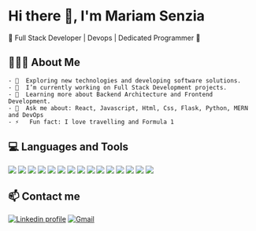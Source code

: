 # Hi there 👋, I'm Mariam Senzia

🚀 Full Stack Developer | Devops | Dedicated Programmer 🚀


## 👨🏻‍💻 About Me 

    - 🤔  Exploring new technologies and developing software solutions.
    - 🔭  I’m currently working on Full Stack Development projects.
    - 🌱  Learning more about Backend Architecture and Frontend Development.
    - 💬  Ask me about: React, Javascript, Html, Css, Flask, Python, MERN and DevOps
    - ⚡   Fun fact: I love travelling and Formula 1


## 💻 Languages and Tools

<div display="flex">
  <img src="https://img.shields.io/badge/HTML-239120?style=for-the-badge&logo=html5&logoColor=white">
  <img src="https://img.shields.io/badge/CSS-239120?&style=for-the-badge&logo=css3&logoColor=white">
  <img src="https://img.shields.io/badge/JavaScript-F7DF1E?style=for-the-badge&logo=javascript&logoColor=black"> 
  <img src="https://img.shields.io/badge/python%20-%2314354C.svg?&style=for-the-badge&logo=python&logoColor=white">
  <img src="https://img.shields.io/badge/React-20232A?style=for-the-badge&logo=react&logoColor=61DAFB">
  <img src="https://img.shields.io/badge/Flask-000000?style=for-the-badge&logo=flask&logoColor=white"/>
  <img src="https://img.shields.io/badge/Node.js-43853D?style=for-the-badge&logo=node.js&logoColor=white"/>
  <img src="https://img.shields.io/badge/Express.js-404D59?style=for-the-badge"/>
  <img src="https://img.shields.io/badge/MongoDB-4EA94B?style=for-the-badge&logo=mongodb&logoColor=white"/>
  <img src="https://img.shields.io/badge/PostgreSQL-316192?style=for-the-badge&logo=postgresql&logoColor=white"/>
  <img src="https://img.shields.io/badge/SQLite-07405E?style=for-the-badge&logo=sqlite&logoColor=white"/>
  <img src="https://img.shields.io/badge/git%20-%23F05033.svg?&style=for-the-badge&logo=git&logoColor=white"/>
  <img src="https://img.shields.io/badge/Linux-FCC624?style=for-the-badge&logo=linux&logoColor=black"/>
  <img src="https://img.shields.io/badge/Amazon_AWS-232F3E?style=for-the-badge&logo=amazon-aws&logoColor=white" />
  <img src="https://img.shields.io/badge/Google_Cloud-4285F4?style=for-the-badge&logo=google-cloud&logoColor=white" />
</div>


## 📫 Contact me
<p>
    <a href="https://www.linkedin.com/in/mariamsenzia/"><img alt="Linkedin profile" title="Linkedin" src="https://img.shields.io/badge/LinkedIn-0077B5?style=for-the-badge&logo=linkedin&logoColor=white"/></a>
    <a href="mailto:mariamsenzia@gmail.com"><img alt="Gmail" src="https://img.shields.io/badge/Gmail-D14836?style=for-the-badge&logo=gmail&logoColor=white" title="Email"/></a>  
</p>
